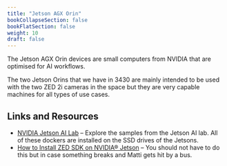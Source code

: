 ```yaml
---
title: "Jetson AGX Orin"
bookCollapseSection: false
bookFlatSection: false
weight: 10
draft: false
---
```


The Jetson AGX Orin devices are small computers from NVIDIA that are optimised for AI workflows.

The two Jetson Orins that we have in 3430 are mainly intended to be used with the two ZED 2i cameras in the space but they are very capable machines for all types of use cases.

## Links and Resources

- [NVIDIA Jetson AI Lab](https://www.jetson-ai-lab.com/tutorial-intro.html) – Explore the samples from the Jetson AI lab. All of these dockers are installed on the SSD drives of the Jetsons.
- [How to Install ZED SDK on NVIDIA® Jetson](https://www.stereolabs.com/docs/installation/jetson) – You should not have to do this but in case something breaks and Matti gets hit by a bus.
